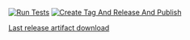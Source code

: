 [![Run Tests](https://github.com/barnuri/chrome-extension/actions/workflows/runTests.yaml/badge.svg)](https://github.com/barnuri/chrome-extension/actions/workflows/runTests.yaml) 
[![Create Tag And Release And Publish](https://github.com/barnuri/chrome-extension/actions/workflows/createTagAndRelease.yaml/badge.svg)](https://github.com/barnuri/chrome-extension/actions/workflows/createTagAndRelease.yaml)

[Last release artifact download](https://github.com/barnuri/chrome-extension/releases/latest/download/extension.zip)
